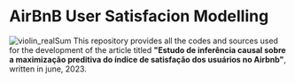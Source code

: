 # AirBnB User Satisfacion Modelling
![violin_realSum](https://github.com/Rian-Freitas/airbnb_satisfaction_modelling/assets/85463854/15dfac07-5ba7-4dc5-b182-90d627990175)
This repository provides all the codes and sources used for the development of the article titled **"Estudo de inferência causal sobre a maximização preditiva do índice de satisfação dos usuários no Airbnb"**, written in june, 2023.
